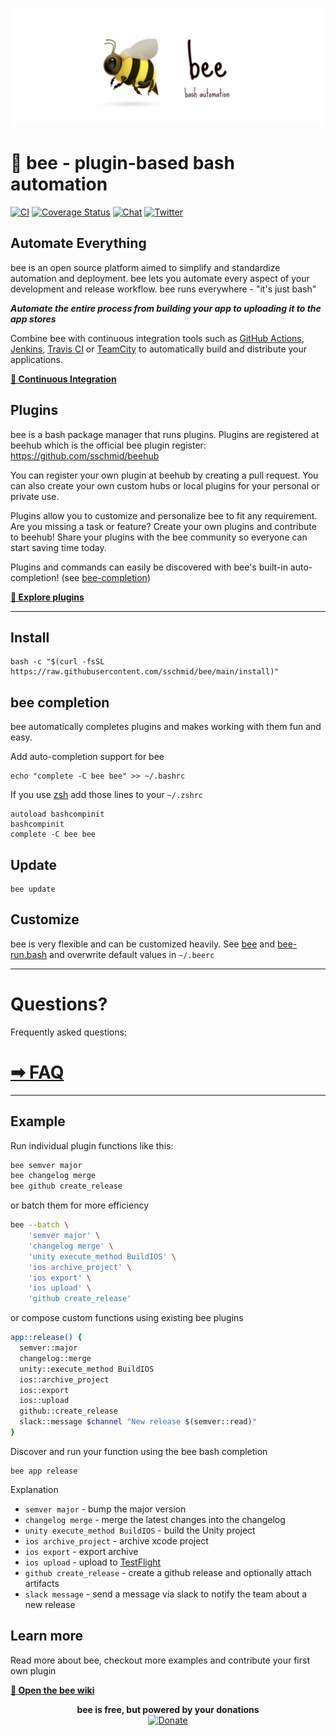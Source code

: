 ![Sherlog-Header](readme/bee-header.png)

# 🐝 bee - plugin-based bash automation

[![CI](https://github.com/sschmid/bee/actions/workflows/ci.yml/badge.svg)](https://github.com/sschmid/bee/actions/workflows/ci.yml)
[![Coverage Status](https://coveralls.io/repos/github/sschmid/bee/badge.svg)](https://coveralls.io/github/sschmid/bee)
[![Chat](https://img.shields.io/badge/gitter-chat-ED1965.svg?logo=gitter)](https://gitter.im/sschmid/bee)
[![Twitter](https://img.shields.io/twitter/follow/s_schmid)](https://twitter.com/intent/follow?original_referer=https%3A%2F%2Fgithub.com%2Fsschmid%2Fbee&screen_name=s_schmid&tw_p=followbutton)

## Automate Everything

bee is an open source platform aimed to simplify and standardize automation and deployment.
bee lets you automate every aspect of your development and release workflow.
bee runs everywhere - "it's just bash"

*__Automate the entire process from building your app to uploading it to the app stores__*

Combine bee with continuous integration tools such as [GitHub Actions](https://github.com/features/actions),
[Jenkins](https://jenkins.io), [Travis CI](https://travis-ci.org) or [TeamCity](https://www.jetbrains.com/teamcity/)
to automatically build and distribute your applications.

[**🐝 Continuous Integration**](https://github.com/sschmid/bee/wiki/Continuous-Integration)

## Plugins

bee is a bash package manager that runs plugins. Plugins are registered at beehub
which is the official bee plugin register: https://github.com/sschmid/beehub

You can register your own plugin at beehub by creating a pull request.
You can also create your own custom hubs or local plugins for your personal or private use.

Plugins allow you to customize and personalize bee to fit any requirement.
Are you missing a task or feature? Create your own plugins and contribute to beehub!
Share your plugins with the bee community so everyone can start saving time today.

Plugins and commands can easily be discovered with bee's built-in auto-completion! (see [bee-completion](#bee-completion))

[**🐝 Explore plugins**](https://github.com/sschmid/beehub)

--------------------------------------------------------------------------------

## Install

```
bash -c "$(curl -fsSL https://raw.githubusercontent.com/sschmid/bee/main/install)"
```

## bee completion

bee automatically completes plugins and makes working with them fun and easy.

Add auto-completion support for bee

```
echo "complete -C bee bee" >> ~/.bashrc
```

If you use [zsh](https://ohmyz.sh/) add those lines to your `~/.zshrc`

```
autoload bashcompinit
bashcompinit
complete -C bee bee
```

## Update

```
bee update
```

## Customize

bee is very flexible and can be customized heavily.
See [bee](https://github.com/sschmid/bee/blob/main/src/bee#L15-L32) and
[bee-run.bash](https://github.com/sschmid/bee/blob/main/src/bee-run.bash#L2-L5)
and overwrite default values in `~/.beerc`

--------------------------------------------------------------------------------

# Questions?

Frequently asked questions:

# [➡ FAQ](https://github.com/sschmid/bee/wiki/FAQ)

--------------------------------------------------------------------------------

## Example

Run individual plugin functions like this:

```bash
bee semver major
bee changelog merge
bee github create_release
```

or batch them for more efficiency

```bash
bee --batch \
    'semver major' \
    'changelog merge' \
    'unity execute_method BuildIOS' \
    'ios archive_project' \
    'ios export' \
    'ios upload' \
    'github create_release'
```

or compose custom functions using existing bee plugins

```bash
app::release() {
  semver::major
  changelog::merge
  unity::execute_method BuildIOS
  ios::archive_project
  ios::export
  ios::upload
  github::create_release
  slack::message $channel "New release $(semver::read)"
}
```

Discover and run your function using the bee bash completion

```
bee app release
```

Explanation
- `semver major` - bump the major version
- `changelog merge` - merge the latest changes into the changelog
- `unity execute_method BuildIOS` - build the Unity project
- `ios archive_project` - archive xcode project
- `ios export` - export archive
- `ios upload` - upload to [TestFlight](https://developer.apple.com/testflight/)
- `github create_release` - create a github release and optionally attach artifacts
- `slack message` - send a message via slack to notify the team about a new release

## Learn more

Read more about bee, checkout more examples and contribute your first own plugin

[**🐝 Open the bee wiki**](https://github.com/sschmid/bee/wiki)

<p align="center">
    <b>bee is free, but powered by your donations</b>
    <br />
    <a href="https://www.paypal.com/cgi-bin/webscr?cmd=_s-xclick&hosted_button_id=M7WHTWP4GE75Y"><img src="https://www.paypalobjects.com/en_US/i/btn/btn_donate_LG.gif" alt="Donate">
    </a>
</p>
